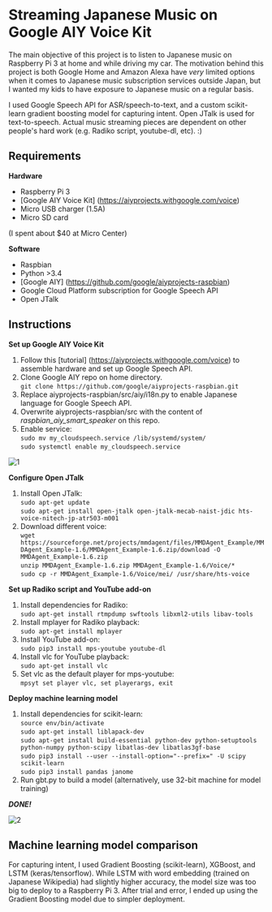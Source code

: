 Streaming Japanese Music on Google AIY Voice Kit
=====
The main objective of this project is to listen to Japanese music on Raspberry Pi 3 at home and while driving my car. The motivation behind this project is both Google Home and Amazon Alexa have *very* limited options when it comes to Japanese music subscription services outside Japan, but I wanted my kids to have exposure to Japanese music on a regular basis.

I used Google Speech API for ASR/speech-to-text, and a custom scikit-learn gradient boosting model for capturing intent. Open JTalk is used for text-to-speech. Actual music streaming pieces are dependent on other people's hard work (e.g. Radiko script, youtube-dl, etc). :)


Requirements
----

**Hardware**

* Raspberry Pi 3
* [Google AIY Voice Kit] (https://aiyprojects.withgoogle.com/voice)
* Micro USB charger (1.5A)
* Micro SD card

(I spent about $40 at Micro Center)

**Software**

* Raspbian
* Python >3.4
* [Google AIY] (https://github.com/google/aiyprojects-raspbian)
* Google Cloud Platform subscription for Google Speech API
* Open JTalk


Instructions
----

**Set up Google AIY Voice Kit**

1. Follow this [tutorial] (https://aiyprojects.withgoogle.com/voice) to assemble hardware and set up Google Speech API.
2. Clone Google AIY repo on home directory.  
`git clone https://github.com/google/aiyprojects-raspbian.git`
3. Replace aiyprojects-raspbian/src/aiy/i18n.py to enable Japanese language for Google Speech API.
4. Overwrite aiyprojects-raspbian/src with the content of *raspbian_aiy_smart_speaker* on this repo.
5. Enable service:  
`sudo mv my_cloudspeech.service /lib/systemd/system/`  
`sudo systemctl enable my_cloudspeech.service`

![1](https://user-images.githubusercontent.com/35077214/34582028-27682d56-f158-11e7-9ac9-9a44eba1d272.JPG)	

**Configure Open JTalk**

1. Install Open JTalk:  
`sudo apt-get update`  
`sudo apt-get install open-jtalk open-jtalk-mecab-naist-jdic hts-voice-nitech-jp-atr503-m001`
2. Download different voice:  
`wget https://sourceforge.net/projects/mmdagent/files/MMDAgent_Example/MMDAgent_Example-1.6/MMDAgent_Example-1.6.zip/download -O MMDAgent_Example-1.6.zip`  
`unzip MMDAgent_Example-1.6.zip MMDAgent_Example-1.6/Voice/*`  
`sudo cp -r MMDAgent_Example-1.6/Voice/mei/ /usr/share/hts-voice`  

**Set up Radiko script and YouTube add-on**

1. Install dependencies for Radiko:  
`sudo apt-get install rtmpdump swftools libxml2-utils libav-tools`
2. Install mplayer for Radiko playback:  
`sudo apt-get install mplayer`
3. Install YouTube add-on:  
`sudo pip3 install mps-youtube youtube-dl`
4. Install vlc for YouTube playback:  
`sudo apt-get install vlc`
5. Set vlc as the default player for mps-youtube:  
`mpsyt set player vlc, set playerargs, exit`

**Deploy machine learning model**

1. Install dependencies for scikit-learn:  
`source env/bin/activate`  
`sudo apt-get install liblapack-dev`  
`sudo apt-get install build-essential python-dev python-setuptools python-numpy python-scipy libatlas-dev libatlas3gf-base`  
`sudo pip3 install --user --install-option="--prefix=" -U scipy scikit-learn`  
`sudo pip3 install pandas janome`  
2. Run gbt.py to build a model (alternatively, use 32-bit machine for model training)

***DONE!***

![2](https://user-images.githubusercontent.com/35077214/34582044-3937fe76-f158-11e7-937e-9beca15ec4e3.JPG)

Machine learning model comparison
----

For capturing intent, I used Gradient Boosting (scikit-learn), XGBoost, and LSTM (keras/tensorflow). While LSTM with word embedding (trained on Japanese Wikipedia) had slightly higher accuracy, the model size was too big to deploy to a Raspberry Pi 3. After trial and error, I ended up using the Gradient Boosting model due to simpler deployment.


